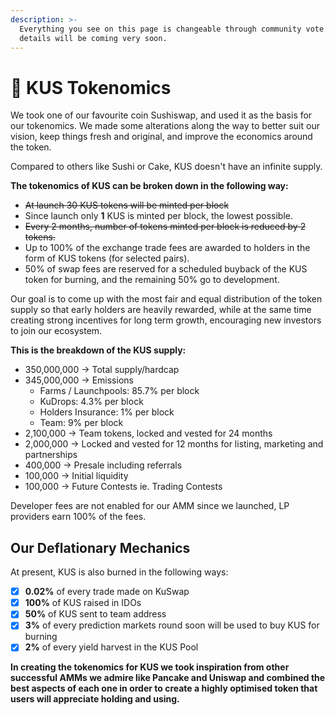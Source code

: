 ```yaml
---
description: >-
  Everything you see on this page is changeable through community vote. DAO
  details will be coming very soon.
---
```


# 🌟 KUS Tokenomics

We took one of our favourite coin Sushiswap, and used it as the basis for our tokenomics. We made some alterations along the way to better suit our vision, keep things fresh and original, and improve the economics around the token.

Compared to others like Sushi or Cake, KUS doesn't have an infinite supply.

**The tokenomics of KUS can be broken down in the following way:**

* ~~At launch 30 KUS tokens will be minted per block~~
* Since launch only **1** KUS is minted per block, the lowest possible.
* ~~Every 2 months, number of tokens minted per block is reduced by 2 tokens.~~
* Up to 100% of the exchange trade fees are awarded to holders in the form of KUS tokens \(for selected pairs\).
* 50% of swap fees are reserved for a scheduled buyback of the KUS token for burning, and the remaining 50% go to development.

Our goal is to come up with the most fair and equal distribution of the token supply so that early holders are heavily rewarded, while at the same time creating strong incentives for long term growth, encouraging new investors to join our ecosystem.

**This is the breakdown of the KUS supply:**

* 350,000,000 → Total supply/hardcap
* 345,000,000 → Emissions 
  * Farms / Launchpools: 85.7% per block 
  * KuDrops: 4.3% per block 
  * Holders Insurance: 1% per block 
  * Team: 9% per block 
* 2,100,000 → Team tokens, locked and vested for 24 months
* 2,000,000 → Locked and vested for 12 months for listing, marketing and partnerships
* 400,000 → Presale including referrals
* 100,000 → Initial liquidity
* 100,000 → Future Contests ie. Trading Contests

Developer fees are not enabled for our AMM since we launched, LP providers earn 100% of the fees.

## **Our Deflationary Mechanics**

At present, KUS is also burned in the following ways:

* [x] **0.02%** of every trade made on KuSwap
* [x] **100%** of KUS raised in IDOs 
* [x] **50%** of KUS sent to team address
* [x] **3%** of every prediction markets round soon will be used to buy KUS for burning
* [x] **2%** of every yield harvest in the KUS Pool

**In creating the tokenomics for KUS we took inspiration from other successful AMMs we admire like Pancake and Uniswap and combined the best aspects of each one in order to create a highly optimised token that users will appreciate holding and using.**

